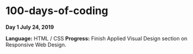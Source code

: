 # 100-days-of-coding

**Day 1 July 24, 2019**

**Language:** HTML / CSS
**Progress:** Finish Applied Visual Design section on Responsive Web Design. 

